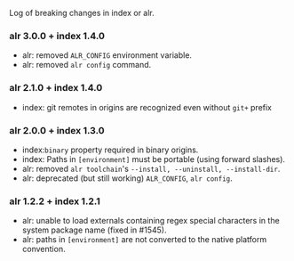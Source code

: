 Log of breaking changes in index or alr.

### alr 3.0.0 + index 1.4.0

- alr: removed `ALR_CONFIG` environment variable.
- alr: removed `alr config` command.

### alr 2.1.0 + index 1.4.0

- index: git remotes in origins are recognized even without `git+` prefix

### alr 2.0.0 + index 1.3.0

- index:`binary` property required in binary origins.
- index: Paths in `[environment]` must be portable (using forward slashes).
- alr: removed `alr toolchain`'s `--install, --uninstall, --install-dir`.
- alr: deprecated (but still working) `ALR_CONFIG`, `alr config`.

### alr 1.2.2 + index 1.2.1

- alr: unable to load externals containing regex special characters in the system
package name (fixed in #1545).
- alr: paths in `[environment]` are not converted to the native platform convention.
